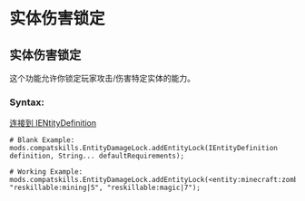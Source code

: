 # 实体伤害锁定

## 实体伤害锁定

这个功能允许你锁定玩家攻击/伤害特定实体的能力。

### Syntax:

[连接到 IENtityDefinition](/Vanilla/Entities/IEntityDefinition/)

    # Blank Example:
    mods.compatskills.EntityDamageLock.addEntityLock(IEntityDefinition definition, String... defaultRequirements);
    
    # Working Example:
    mods.compatskills.EntityDamageLock.addEntityLock(<entity:minecraft:zombie>, "reskillable:mining|5", "reskillable:magic|7");